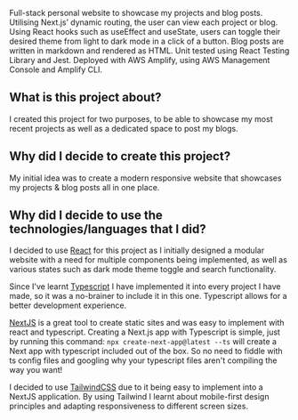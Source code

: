 Full-stack personal website to showcase my projects and blog posts. Utilising Next.js’ dynamic routing, the user can
view each project or blog. Using React hooks such as useEffect and useState, users can toggle their desired theme from
light to dark mode in a click of a button. Blog posts are written in markdown and rendered as HTML. Unit tested using
React Testing Library and Jest. Deployed with AWS Amplify, using AWS Management Console and Amplify CLI.

## What is this project about?

I created this project for two purposes, to be able to showcase my most recent projects as well as a dedicated space to
post my blogs.

## Why did I decide to create this project?

My initial idea was to create a modern responsive website that showcases my projects & blog posts all in one
place.

## Why did I decide to use the technologies/languages that I did?

I decided to use [React](https://www.reactjs.org) for this project as I initially designed a modular website with a need
for multiple components being implemented, as well as various states such as dark mode theme toggle and search
functionality.

Since I've learnt [Typescript](https://www.typescriptlang.org/) I have implemented it into every project I have made, so
it was a no-brainer to include it in this one. Typescript allows for a better development experience.

[NextJS](https://nextjs.org) is a great tool to create static sites and was easy to implement with react and
typescript. Creating a Next.js app with Typescript is simple, just by running this command:
`npx create-next-app@latest --ts`
will create a Next app with typescript included out of the box. So no need to fiddle with ts config files and googling
why your
typescript files aren't compiling the way you want!

I decided to use [TailwindCSS](https://tailwindcss.com/) due to it being easy to implement into a NextJS application. By
using Tailwind I learnt about mobile-first design principles and adapting responsiveness to different screen sizes.
